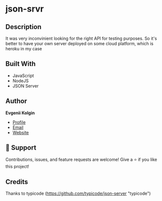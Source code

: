# json-srvr

## Description
It was very inconvinient looking for the right API for testing purposes. So it's better to have your own server deployed on some cloud platform, which is heroku in my case 

## Built With
- JavaScript
- NodeJS
- JSON Server

## Author
**Evgenii Kolgin**

- [Profile](https://github.com/Colgates "Evgenii Kolgin")
- [Email](mailto:kolgin.ev@gmail.com?subject=Hi% "Hi!")
- [Website](https://evgeniikolgin.ru "Welcome")

## 🤝 Support
Contributions, issues, and feature requests are welcome!
Give a ⭐️ if you like this project!

## Credits
Thanks to typicode (https://github.com/typicode/json-server "typicode")
